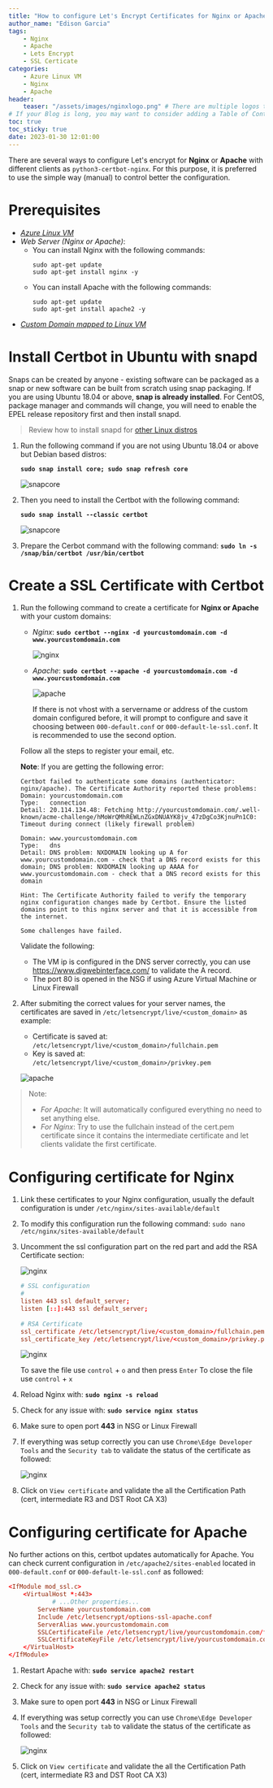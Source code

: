 ```yaml
---
title: "How to configure Let's Encrypt Certificates for Nginx or Apache in Azure Linux Virtual Machines"
author_name: "Edison Garcia"
tags:
    - Nginx
    - Apache
    - Lets Encrypt
    - SSL Certicate
categories:
    - Azure Linux VM 
    - Nginx 
    - Apache
header:
    teaser: "/assets/images/nginxlogo.png" # There are multiple logos that can be used in "/assets/images" if you choose to add one.
# If your Blog is long, you may want to consider adding a Table of Contents by adding the following two settings.
toc: true
toc_sticky: true
date: 2023-01-30 12:01:00
---
```


There are several ways to configure Let's encrypt for **Nginx** or **Apache** with different clients as `python3-certbot-nginx`. For this purpose, it is preferred to use the simple way (manual) to control better the configuration.


# Prerequisites
- [*Azure Linux VM*](https://learn.microsoft.com/en-us/azure/virtual-machines/linux/quick-create-portal?tabs=ubuntu)
- *Web Server (Nginx or Apache)*: 
    - You can install Nginx with the following commands:
        ```
        sudo apt-get update
        sudo apt-get install nginx -y
        ```
    - You can install Apache with the following commands:
        ```
        sudo apt-get update
        sudo apt-get install apache2 -y
        ```
- [*Custom Domain mapped to Linux VM*](https://learn.microsoft.com/en-us/azure/virtual-machines/custom-domain)


# Install Certbot in Ubuntu with snapd


Snaps can be created by anyone - existing software can be packaged as a snap or new software can be built from scratch using snap packaging. If you are using Ubuntu 18.04 or above, **snap is already installed**. For CentOS, package manager and commands will change, you will need to enable the EPEL release repository first and then install snapd. 

> Review how to install snapd for [other Linux distros](https://snapcraft.io/docs/installing-snapd)

1. Run the following command if you are not using Ubuntu 18.04 or above but Debian based distros: 

    **`sudo snap install core; sudo snap refresh core`**
    
    ![snapcore](/media/2023/01/letsencrypt-01.png)
2. Then you need to install the Certbot with the following command: 

    **`sudo snap install --classic certbot`**

    ![snapcore](/media/2023/01/letsencrypt-02.png)
3. Prepare the Cerbot command with the following command: **`sudo ln -s /snap/bin/certbot /usr/bin/certbot`**


# Create a SSL Certificate with Certbot 

1. Run the following command to create a certificate for **Nginx or Apache** with your custom domains: 

    - *Nginx*:  **`sudo certbot --nginx -d yourcustomdomain.com -d www.yourcustomdomain.com`**

        ![nginx](/media/2023/01/letsencrypt-03.png)

    - *Apache*:  **`sudo certbot --apache -d yourcustomdomain.com -d www.yourcustomdomain.com`**

        ![apache](/media/2023/01/letsencrypt-04.png)

        If there is not vhost with a servername or address of the custom domain configured before, it will prompt to configure and save it choosing between `000-default.conf` or `000-default-le-ssl.conf`. It is recommended to use the second option.

    Follow all the steps to register your email, etc.

    **Note**: If you are getting the following error:
    ```
    Certbot failed to authenticate some domains (authenticator: nginx/apache). The Certificate Authority reported these problems:
    Domain: yourcustomdomain.com
    Type:   connection
    Detail: 20.114.134.48: Fetching http://yourcustomdomain.com/.well-known/acme-challenge/hMoWrQMhREWLnZGxDNUAYK8jv_47zDgCo3KjnuPn1C0: Timeout during connect (likely firewall problem)

    Domain: www.yourcustomdomain.com
    Type:   dns
    Detail: DNS problem: NXDOMAIN looking up A for www.yourcustomdomain.com - check that a DNS record exists for this domain; DNS problem: NXDOMAIN looking up AAAA for www.yourcustomdomain.com - check that a DNS record exists for this domain

    Hint: The Certificate Authority failed to verify the temporary nginx configuration changes made by Certbot. Ensure the listed domains point to this nginx server and that it is accessible from the internet.

    Some challenges have failed.
    ```

    Validate the following:
    - The VM ip is configured in the DNS server correctly, you can use https://www.digwebinterface.com/ to validate the A record.
    - The port 80 is opened in the NSG if using Azure Virtual Machine or Linux Firewall

2. After submiting the correct values for your server names, the certificates are saved in `/etc/letsencrypt/live/<custom_domain>` as example:

   - Certificate is saved at: `/etc/letsencrypt/live/<custom_domain>/fullchain.pem`
   - Key is saved at: `/etc/letsencrypt/live/<custom_domain>/privkey.pem`

    ![apache](/media/2023/01/letsencrypt-05.png)


>Note: 
>   - *For Apache*: It will automatically configured everything no need to set anything else.
>  - *For Nginx*: Try to use the fullchain instead of the cert.pem certificate since it contains the intermediate certificate and let clients validate the first certificate. 

# Configuring certificate for Nginx 

1. Link these certificates to your Nginx configuration, usually the default configuration is under `/etc/nginx/sites-available/default`

2. To modify this configuration run the following command: `sudo nano /etc/nginx/sites-available/default`

3. Uncomment the ssl configuration part on the red part and add the RSA Certificate section:

   ![nginx](/media/2023/01/letsencrypt-06.png)

    ```conf
    # SSL configuration
    #
    listen 443 ssl default_server;
    listen [::]:443 ssl default_server;
            
    # RSA Certificate
    ssl_certificate /etc/letsencrypt/live/<custom_domain>/fullchain.pem;
    ssl_certificate_key /etc/letsencrypt/live/<custom_domain>/privkey.pem;

    ```

   ![nginx](/media/2023/01/letsencrypt-07.png)


    To save the file use `control` + `o` and then press `Enter` 
    To close the file use `control` + `x` 

4. Reload Nginx with: **`sudo nginx -s reload`**
5. Check for any issue with: **`sudo service nginx status`**
6. Make sure to open port **443** in NSG or Linux Firewall
7. If everything was setup correctly you can use `Chrome\Edge Developer Tools` and the `Security tab` to validate the status of the certificate as followed:

   ![nginx](/media/2023/01/letsencrypt-08.png)
8. Click on `View certificate` and validate the all the Certification Path (cert, intermediate R3 and DST Root CA X3) 

# Configuring certificate for Apache

No further actions on this, certbot updates automatically for Apache. You can check current configuration in `/etc/apache2/sites-enabled` located in `000-default.conf` or `000-default-le-ssl.conf` as followed:

```conf
<IfModule mod_ssl.c>
    <VirtualHost *:443>
            # ...Other properties...
        ServerName yourcustomdomain.com
        Include /etc/letsencrypt/options-ssl-apache.conf
        ServerAlias www.yourcustomdomain.com
        SSLCertificateFile /etc/letsencrypt/live/yourcustomdomain.com/fullchain.pem
        SSLCertificateKeyFile /etc/letsencrypt/live/yourcustomdomain.com/privkey.pem
    </VirtualHost>
</IfModule>
```

1. Restart Apache with: **`sudo service apache2 restart`**
2. Check for any issue with: **`sudo service apache2 status`**
3. Make sure to open port **443** in NSG or Linux Firewall
4. If everything was setup correctly you can use `Chrome\Edge Developer Tools` and the `Security tab` to validate the status of the certificate as followed:

   ![nginx](/media/2023/01/letsencrypt-09.png)
5. Click on `View certificate` and validate the all the Certification Path (cert, intermediate R3 and DST Root CA X3) 